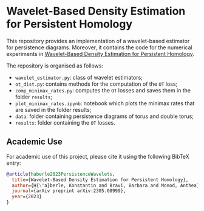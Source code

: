 # Wavelet-Based Density Estimation for Persistent Homology

This repository provides an implementation of a wavelet-based estimator for persistence diagrams. Moreover, it contains the code for the numerical experiments in [Wavelet-Based Density Estimation for Persistent Homology](https://arxiv.org/abs/2305.08999). 

The repository is organised as follows:

- `wavelet_estimator.py`: class of wavelet estimators;
- `ot_dist.py`: contains methods for the computation of the `OT` loss;
- `comp_minimax_rates.py`: computes the `OT` losses and saves them in the folder `results`;
- `plot_minimax_rates.ipynb`: notebook which plots the minimax rates that are saved in the folder results;
- `data`: folder containing persistence diagrams of torus and double torus;
- `results`: folder containing the `OT` losses.

## Academic Use
For academic use of this project, please cite it using the following BibTeX entry:
```bibtex
@article{haberle2023PersistenceWavelets,
  title={Wavelet-Based Density Estimation for Persistent Homology},
  author={H{\"a}berle, Konstantin and Bravi, Barbara and Monod, Anthea},
  journal={arXiv preprint arXiv:2305.08999},
  year={2023}
}
```
